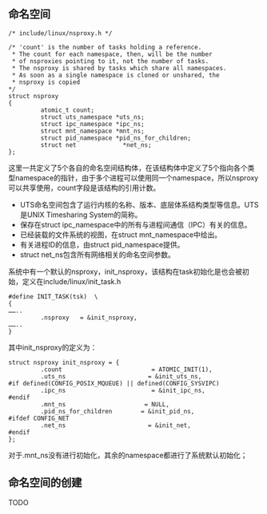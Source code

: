 ## 命名空间

	/* include/linux/nsproxy.h */
	
	/* 'count' is the number of tasks holding a reference.
	 * The count for each namespace, then, will be the number
	 * of nsproxies pointing to it, not the number of tasks.
	 * The nsproxy is shared by tasks which share all namespaces.
	 * As soon as a single namespace is cloned or unshared, the
	 * nsproxy is copied
	*/
	struct nsproxy
	{
	         atomic_t count;
	         struct uts_namespace *uts_ns;
	         struct ipc_namespace *ipc_ns;
	         struct mnt_namespace *mnt_ns;
	         struct pid_namespace *pid_ns_for_children;
	         struct net             *net_ns;
	};
这里一共定义了5个各自的命名空间结构体，在该结构体中定义了5个指向各个类型namespace的指针，由于多个进程可以使用同一个namespace，所以nsproxy可以共享使用，count字段是该结构的引用计数。

* UTS命名空间包含了运行内核的名称、版本、底层体系结构类型等信息。UTS是UNIX Timesharing System的简称。  
* 保存在struct ipc_namespace中的所有与进程间通信（IPC）有关的信息。
* 已经装载的文件系统的视图，在struct mnt_namespace中给出。
* 有关进程ID的信息，由struct pid_namespace提供。
* struct net_ns包含所有网络相关的命名空间参数。

系统中有一个默认的nsproxy，init_nsproxy，该结构在task初始化是也会被初始，定义在include/linux/init_task.h

	#define INIT_TASK(tsk)  \
	{
	……..
	         .nsproxy   = &init_nsproxy,      
	……..
	}

其中init_nsproxy的定义为：

	struct nsproxy init_nsproxy = {
	         .count                         = ATOMIC_INIT(1),
	         .uts_ns                       = &init_uts_ns,
	#if defined(CONFIG_POSIX_MQUEUE) || defined(CONFIG_SYSVIPC)
	         .ipc_ns                        = &init_ipc_ns,
	#endif
	         .mnt_ns                      = NULL,
	         .pid_ns_for_children        = &init_pid_ns,
	#ifdef CONFIG_NET
	         .net_ns                       = &init_net,
	#endif
	};

对于.mnt_ns没有进行初始化，其余的namespace都进行了系统默认初始化；

## 命名空间的创建

TODO